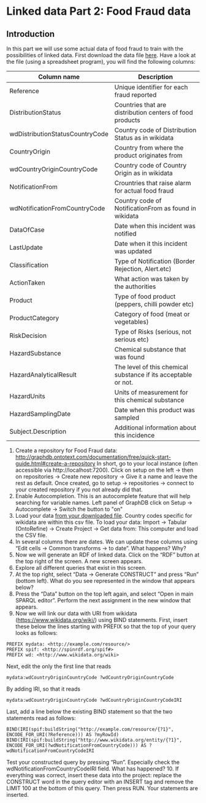 # Linked data Part 2: Food Fraud data

## Introduction

In this part we will use some actual data of food fraud to train with the possibilities of linked data. First download the data file [here](rasff_processed_adulteration_fraud.csv). Have a look at the file (using a spreadsheet program), you will find the following columns:

|Column name| Description|
|---|---|
|Reference|	Unique identifier for each fraud reported|
|DistributionStatus|	Countries that are distribution centers of food products|
|wdDistributionStatusCountryCode|	Country code of Distribution Status as in wikidata|
|CountryOrigin|	Country from where the product originates from|
|wdCountryOriginCountryCode|	Country code of Country Origin as in wikidata|
|NotificationFrom|	Crountries that raise alarm for actual food  fraud|
|wdNotificationFromCountryCode|	Country code of NotificationFrom as found in wikidata|
|DataOfCase|	Date when this incident was notified|
|LastUpdate|	Date when it this incident was updated|
|Classification|	Type of Notification (Border Rejection, Alert.etc)|
|ActionTaken|	What action was taken by the authorities|
|Product|	Type of food product (peppers, chilli powder etc)|
|ProductCategory|	Category of food (meat or vegetables)|
|RiskDecision|	Type of Risks (serious, not serious etc)|
|HazardSubstance|	Chemical substance that was found|
|HazardAnalyticalResult|	The level of this chemical substance if its acceptable or not.|
|HazardUnits|	Units of measurement for this chemical substance|
|HazardSamplingDate|	Date when this product was sampled|
|Subject.Description|	Additional information about this incidence|

1.	Create a repository for Food Fraud data: http://graphdb.ontotext.com/documentation/free/quick-start-guide.html#create-a-repository
In short, go to your local instance (often accessible via http://localhost:7200). Click on setup on the left -> then on repositories -> Create new repository -> Give it a name and leave the rest as default.
Once created, go to setup -> repositories -> connect to your created repository if you not already did that.
2.	Enable Autocompletion. This is an autocomplete feature that will help searching for variable names.
       Left panel of GraphDB click on Setup -> Autocomplete -> Switch the button to "on"
3.	Load your data [from your downloaded file](rasff_processed_aulteration_fraud.csv).
Country codes specific for wikidata are within this csv file.
To load your data: Import -> Tabular (OntoRefine) -> Create Project -> Get data from: This computer and load the CSV file.
4.	In several columns there are dates. We can update these columns using “Edit cells -> Common transforms -> to date”. What happens? Why?
5.	Now we will generate an RDF of linked data. Click on the “RDF” button at the top right of the screen. A new screen appears.
6.	Explore all different queries that exist in this screen.
7.	At the top right, select “Data -> Generate CONSTRUCT” and press “Run” (bottom left). What do you see represented in the window that appears below?
8.	Press the “Data” button on the top left again, and select “Open in main SPARQL editor”. Perform the next assignment in the new window that appears.
9.	Now we will link our data with URI from wikidata (https://www.wikidata.org/wiki/) using BIND statements. First, insert these below the lines starting with PREFIX so that the top of your query looks as follows:

```
PREFIX mydata: <http://example.com/resource/>
PREFIX spif: <http://spinrdf.org/spif#>
PREFIX wd: <http://www.wikidata.org/wiki>
```

Next, edit the only the first line that reads
```
mydata:wdCountryOriginCountryCode ?wdCountryOriginCountryCode
```
By adding IRI, so that it reads
```
mydata:wdCountryOriginCountryCode ?wdCountryOriginCountryCodeIRI
```
Last, add a line below the existing BIND statement so that the two statements read as follows:
```
BIND(IRI(spif:buildString("http://example.com/resource/{?1}", ENCODE_FOR_URI(?Reference))) AS ?myRowId)
BIND(IRI(spif:buildString("http://www.wikidata.org/entity/{?1}", ENCODE_FOR_URI(?wdNotificationFromCountryCode))) AS ?wdNotificationFromCountryCodeIRI
```
Test your constructed query by pressing “Run”. Especially check the wdNotificationFromCountryCodeIRI field. What has happened?
10.	If everything was correct, insert these data into the project: replace the CONSTRUCT word in the query editor with an INSERT tag and remove the LIMIT 100 at the bottom of this query. Then press RUN. Your statements are inserted.

